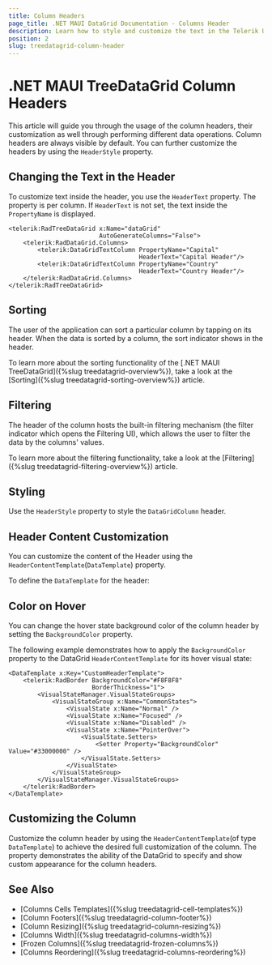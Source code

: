 ```yaml
---
title: Column Headers
page_title: .NET MAUI DataGrid Documentation - Columns Header
description: Learn how to style and customize the text in the Telerik UI for .NET MAUI DataGrid Header by using the properties of the component.
position: 2
slug: treedatagrid-column-header
---
```



# .NET MAUI TreeDataGrid Column Headers

This article will guide you through the usage of the column headers, their customization as well through performing different data operations. Column headers are always visible by default. You can further customize the headers by using the `HeaderStyle` property.

## Changing the Text in the Header

To customize text inside the header, you use the `HeaderText` property. The property is per column. If `HeaderText` is not set, the text inside the `PropertyName` is displayed.

```XAML
<telerik:RadTreeDataGrid x:Name="dataGrid" 
					     AutoGenerateColumns="False">
	<telerik:RadDataGrid.Columns>
		<telerik:DataGridTextColumn PropertyName="Capital" 
									HeaderText="Capital Header"/>
		<telerik:DataGridTextColumn PropertyName="Country" 
									HeaderText="Country Header"/>
	</telerik:RadDataGrid.Columns>
</telerik:RadTreeDataGrid>
```

## Sorting

The user of the application can sort a particular column by tapping on its header. When the data is sorted by a column, the sort indicator shows in the header.

To learn more about the sorting functionality of the [.NET MAUI TreeDataGrid]({%slug treedatagrid-overview%}), take a look at the [Sorting]({%slug treedatagrid-sorting-overview%}) article.

## Filtering

The header of the column hosts the built-in filtering mechanism (the filter indicator which opens the Filtering UI), which allows the user to filter the data by the columns' values.

To learn more about the filtering functionality, take a look at the [Filtering]({%slug treedatagrid-filtering-overview%}) article.

## Styling 

Use the `HeaderStyle` property to style the `DataGridColumn` header.

## Header Content Customization

You can customize the content of the Header using the `HeaderContentTemplate`(`DataTemplate`) property.

To define the `DataTemplate` for the header:

<snippet id='datagrid-headercontenttemplate-datatemplate' />

## Color on Hover

You can change the hover state background color of the column header by setting the `BackgroundColor` property.

The following example demonstrates how to apply the `BackgroundColor` property to the DataGrid `HeaderContentTemplate` for its hover visual state: 

```XAML
<DataTemplate x:Key="CustomHeaderTemplate">
    <telerik:RadBorder BackgroundColor="#F8F8F8"
                       BorderThickness="1">
        <VisualStateManager.VisualStateGroups>
            <VisualStateGroup x:Name="CommonStates">
                <VisualState x:Name="Normal" />
                <VisualState x:Name="Focused" />
                <VisualState x:Name="Disabled" />
                <VisualState x:Name="PointerOver">
                    <VisualState.Setters>
                        <Setter Property="BackgroundColor" Value="#33000000" />
                    </VisualState.Setters>
                </VisualState>
            </VisualStateGroup>
        </VisualStateManager.VisualStateGroups>
    </telerik:RadBorder>
</DataTemplate>
```

## Customizing the Column

Customize the column header by using the `HeaderContentTemplate`(of type `DataTemplate`) to achieve the desired full customization of the column. The property demonstrates the ability of the DataGrid to specify and show custom appearance for the column headers.

## See Also

- [Columns Cells Templates]({%slug treedatagrid-cell-templates%})
- [Column Footers]({%slug treedatagrid-column-footer%})
- [Column Resizing]({%slug treedatagrid-column-resizing%})
- [Columns Width]({%slug treedatagrid-columns-width%})
- [Frozen Columns]({%slug treedatagrid-frozen-columns%})
- [Columns Reordering]({%slug treedatagrid-columns-reordering%})
